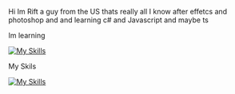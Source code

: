 Hi Im Rift a guy from the US thats really all I know after effetcs and photoshop and and learning c# and Javascript and maybe ts



Im learning


[![My Skills](https://skillicons.dev/icons?i=Java,cs,ts,figma&theme=light)](https://skillicons.dev)


My Skils 


[![My Skills](https://skillicons.dev/icons?i=ps,ae,pr,figma&theme=light)](https://skillicons.dev)



